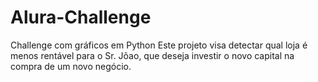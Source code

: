 # Alura-Challenge
Challenge com gráficos em Python
Este projeto visa detectar qual loja é menos rentável para o Sr. Jõao, que deseja investir o novo capital na compra de um novo negócio.
